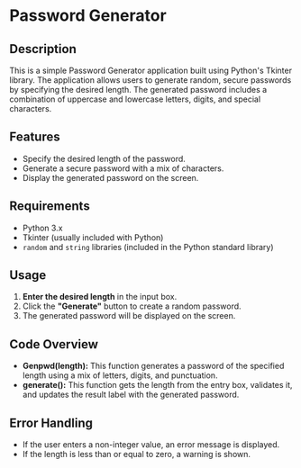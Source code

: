 # Password Generator

## Description

This is a simple Password Generator application built using Python's Tkinter library. The application allows users to generate random, secure passwords by specifying the desired length. The generated password includes a combination of uppercase and lowercase letters, digits, and special characters.

## Features

-   Specify the desired length of the password.
-   Generate a secure password with a mix of characters.
-   Display the generated password on the screen.

## Requirements

-   Python 3.x
-   Tkinter (usually included with Python)
-   `random` and `string` libraries (included in the Python standard library)


## Usage

1.  **Enter the desired length** in the input box.
2.  Click the **"Generate"** button to create a random password.
3.  The generated password will be displayed on the screen.

## Code Overview

-   **Genpwd(length):** This function generates a password of the specified length using a mix of letters, digits, and punctuation.
-   **generate():** This function gets the length from the entry box, validates it, and updates the result label with the generated password.



## Error Handling

-   If the user enters a non-integer value, an error message is displayed.
-   If the length is less than or equal to zero, a warning is shown.